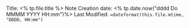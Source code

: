 
Title: <% tp.file.title %>
Note Creation date: <% tp.date.now("dddd Do MMMM YYYY HH:mm")%>
Last Modified: `=dateformat(this.file.mtime, "DDDD, HH:mm")`

